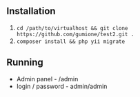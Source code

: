 ## Installation
1. ```cd /path/to/virtualhost && git clone https://github.com/gumione/test2.git .```
2. ```composer install && php yii migrate```

## Running
- Admin panel - /admin
- login / password - admin/admin
